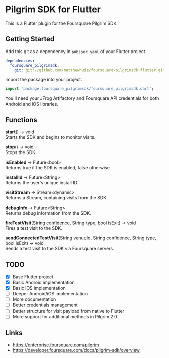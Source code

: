 # Pilgrim SDK for Flutter
This is a Flutter plugin for the Foursquare Pilgrim SDK.

## Getting Started
Add this git as a dependency in `pubspec.yaml` of your Flutter project.
```yaml
dependencies:
  foursquare_pilgrimsdk:
    git: git://github.com/matthewhuie/foursquare-pilgrimsdk-flutter.git
```

Import the package into your project.
```dart
import 'package:foursquare_pilgrimsdk/foursquare_pilgrimsdk.dart';
```

You'll need your JFrog Artifactory and Foursquare API credentials for both Android and iOS libraries.

## Functions
**start**() → void  
Starts the SDK and begins to monitor visits.

**stop**() → void  
Stops the SDK.

**isEnabled** → Future&lt;bool&gt;  
Returns true if the SDK is enabled, false otherwise.

**installId** → Future&lt;String&gt;  
Returns the user's unique install ID.

**visitStream** → Stream&lt;dynamic&gt;  
Returns a Stream, containing visits from the SDK.

**debugInfo** → Future&lt;String&gt;  
Returns debug information from the SDK.

**fireTestVisit**(String confidence, String type, bool isExit) → void  
Fires a test visit to the SDK.

**sendConnectedTestVisit**(String venueId, String confidence, String type, bool isExit) → void  
Sends a test visit to the SDK via Foursquare servers.

## TODO
- [x] Base Flutter project
- [x] Basic Android implementation
- [x] Basic iOS implementation
- [ ] Deeper Android/iOS implementation
- [ ] More documentation
- [ ] Better credentials management
- [ ] Better structure for visit payload from native to Flutter
- [ ] More support for additional methods in Pilgrim 2.0

## Links
- https://enterprise.foursquare.com/pilgrim
- https://developer.foursquare.com/docs/pilgrim-sdk/overview
